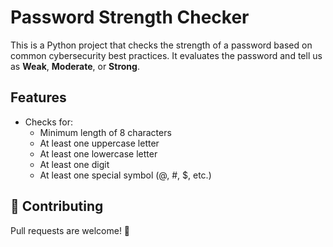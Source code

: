 # Password Strength Checker

This is a Python project that checks the strength of a password based on common cybersecurity best practices. It evaluates the password and tell us as **Weak**, **Moderate**, or **Strong**.

## Features

- Checks for:
  - Minimum length of 8 characters
  - At least one uppercase letter
  - At least one lowercase letter
  - At least one digit
  - At least one special symbol (@, #, $, etc.)

## 🤝 Contributing

Pull requests are welcome! 🤗 